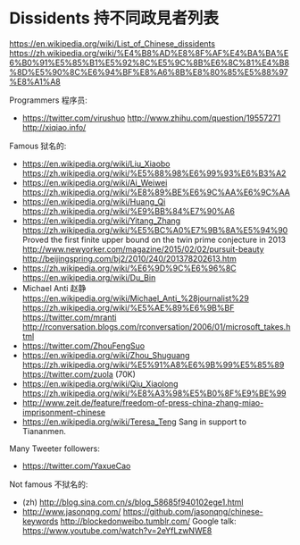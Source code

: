 # Dissidents 持不同政見者列表

<https://en.wikipedia.org/wiki/List_of_Chinese_dissidents> <https://zh.wikipedia.org/wiki/%E4%B8%AD%E8%8F%AF%E4%BA%BA%E6%B0%91%E5%85%B1%E5%92%8C%E5%9C%8B%E6%8C%81%E4%B8%8D%E5%90%8C%E6%94%BF%E8%A6%8B%E8%80%85%E5%88%97%E8%A1%A8>

Programmers 程序员:

- <https://twitter.com/virushuo> <http://www.zhihu.com/question/19557271> <http://xiqiao.info/>

Famous 狱名的:

- <https://en.wikipedia.org/wiki/Liu_Xiaobo> <https://zh.wikipedia.org/wiki/%E5%88%98%E6%99%93%E6%B3%A2>
- <https://en.wikipedia.org/wiki/Ai_Weiwei> <https://zh.wikipedia.org/wiki/%E8%89%BE%E6%9C%AA%E6%9C%AA>
- <https://en.wikipedia.org/wiki/Huang_Qi> <https://zh.wikipedia.org/wiki/%E9%BB%84%E7%90%A6>
- <https://en.wikipedia.org/wiki/Yitang_Zhang> <https://zh.wikipedia.org/wiki/%E5%BC%A0%E7%9B%8A%E5%94%90> Proved the first finite upper bound on the twin prime conjecture in 2013 <http://www.newyorker.com/magazine/2015/02/02/pursuit-beauty> <http://beijingspring.com/bj2/2010/240/201378202613.htm>
- <https://zh.wikipedia.org/wiki/%E6%9D%9C%E6%96%8C> <https://en.wikipedia.org/wiki/Du_Bin>
- Michael Anti  赵静 <https://en.wikipedia.org/wiki/Michael_Anti_%28journalist%29> <https://zh.wikipedia.org/wiki/%E5%AE%89%E6%9B%BF> <https://twitter.com/mranti> <http://rconversation.blogs.com/rconversation/2006/01/microsoft_takes.html>
- <https://twitter.com/ZhouFengSuo>
- <https://en.wikipedia.org/wiki/Zhou_Shuguang> <https://zh.wikipedia.org/wiki/%E5%91%A8%E6%9B%99%E5%85%89> <https://twitter.com/zuola> (70K)
- <https://en.wikipedia.org/wiki/Qiu_Xiaolong> <https://zh.wikipedia.org/wiki/%E8%A3%98%E5%B0%8F%E9%BE%99>
- <http://www.zeit.de/feature/freedom-of-press-china-zhang-miao-imprisonment-chinese>
- <https://en.wikipedia.org/wiki/Teresa_Teng> Sang in support to Tiananmen.

Many Tweeter followers:

- <https://twitter.com/YaxueCao>

Not famous 不狱名的:

- (zh) <http://blog.sina.com.cn/s/blog_58685f940102ege1.html>
- <http://www.jasonqng.com/> <https://github.com/jasonqng/chinese-keywords> <http://blockedonweibo.tumblr.com/> Google talk: <https://www.youtube.com/watch?v=2eYfLzwNWE8>

